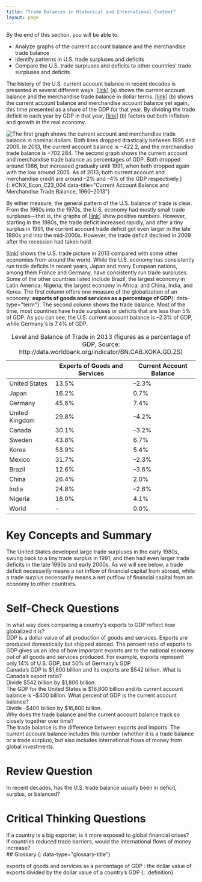```yaml
---
title: "Trade Balances in Historical and International Context"
layout: page
---
```



<div data-type="abstract" markdown="1">
By the end of this section, you will be able to:

* Analyze graphs of the current account balance and the merchandise trade balance
* Identify patterns in U.S. trade surpluses and deficits
* Compare the U.S. trade surpluses and deficits to other countries\' trade surpluses and deficits

</div>

The history of the U.S. current account balance in recent decades is presented in several different ways. [\[link\]](#CNX_Econ_C23_004) (a) shows the current account balance and the merchandise trade balance in dollar terms. [\[link\]](#CNX_Econ_C23_004) (b) shows the current account balance and merchandise account balance yet again, this time presented as a share of the GDP for that year. By dividing the trade deficit in each year by GDP in that year, [\[link\]](#CNX_Econ_C23_004) (b) factors out both inflation and growth in the real economy.

 ![The first graph shows the current account and merchandise trade balance in nominal dollars. Both lines dropped drastically between 1995 and 2005. In 2013, the current account balance is &#x2212;422.2, and the merchandise trade balance is &#x2212;702.284.  The second graph shows the current account and merchandise trade balance as percentages of GDP. Both dropped around 1986, but increased gradually until 1991, when both dropped again with the low around 2005. As of 2013, both current account and merchandise credit are around &#x2013;2% and &#x2013;4% of the GDP respectively.\] ](../resources/CNX_Econv1-2_C23_02.jpg "(a) The current account balance and the merchandise trade balance in billions of dollars from 1960 to 2013. If the lines are above zero dollars, the United States was running a positive trade balance and current account balance. If the lines fall below zero dollars, the United States is running a trade deficit and a deficit in its current account balance. (b) These same items&#x2014;trade balance and current account balance&#x2014;are shown in relationship to the size of the U.S. economy, or GDP, from 1960 to 2012."){: #CNX_Econ_C23_004 data-title="Current Account Balance and Merchandise Trade Balance, 1960&#x2013;2013"}

By either measure, the general pattern of the U.S. balance of trade is clear. From the 1960s into the 1970s, the U.S. economy had mostly small trade surpluses—that is, the graphs of [\[link\]](#CNX_Econ_C23_004) show positive numbers. However, starting in the 1980s, the trade deficit increased rapidly, and after a tiny surplus in 1991, the current account trade deficit got even larger in the late 1990s and into the mid-2000s. However, the trade deficit declined in 2009 after the recession had taken hold.

[\[link\]](#Table_23_04) shows the U.S. trade picture in 2013 compared with some other economies from around the world. While the U.S. economy has consistently run trade deficits in recent years, Japan and many European nations, among them France and Germany, have consistently run trade surpluses. Some of the other countries listed include Brazil, the largest economy in Latin America; Nigeria, the largest economy in Africa; and China, India, and Korea. The first column offers one measure of the globalization of an economy: **exports of goods and services as a percentage of GDP**{: data-type="term"}. The second column shows the trade balance. Most of the time, most countries have trade surpluses or deficits that are less than 5% of GDP. As you can see, the U.S. current account balance is –2.3% of GDP, while Germany\'s is 7.4% of GDP.

<table id="Table_23_04" summary="This table has three columns and thirteen rows. The first row is a header row and it labels the second and third columns, &#x201C;Exports of Goods and Services,&#x201D; and &#x201C;Current Account Balance.&#x201D; Under the first, unlabeled column are the values: United States; Japan; Germany; United Kingdom; Canada; Sweden; Korea; Mexico; Brazil; China; India; Nigeria; and World. Under the &#x201C;Exports of Goods and Services&#x201C; column are the values: 13.5%; 16.2%; 45.6%; 29.8%; 30.1%; 43.8%; 53.9%; 31.7%; 12.6%; 26.4%; 24.8%; 18.0%; and &#x2212;. Under the &#x201C;Current Account Balance&#x201C; column are the values: &#x2212;2.3%; 0.7%; 7.4%; &#x2212;4.2%; &#x2212;3.2%; 6.7%; 5.4%; &#x2212;2.3%; &#x2212;3.6%; 2.0%; &#x2212;2.6%; 4.1%; and 0.0%."><caption><span data-type="title">Level and Balance of Trade in 2013 (figures as a percentage of GDP, Source: http://data.worldbank.org/indicator/BN.CAB.XOKA.GD.ZS)</span></caption><thead>
<tr>
<th />
<th>Exports of Goods and Services</th>
<th>Current Account Balance</th>
</tr>
</thead><tbody>
<tr>
<td>United States</td>
<td>13.5%</td>
<td>–2.3%</td>
</tr>
<tr>
<td>Japan</td>
<td>16.2%</td>
<td>0.7%</td>
</tr>
<tr>
<td>Germany</td>
<td>45.6%</td>
<td>7.4%</td>
</tr>
<tr>
<td>United Kingdom</td>
<td>29.8%</td>
<td>–4.2%</td>
</tr>
<tr>
<td>Canada</td>
<td>30.1%</td>
<td>–3.2%</td>
</tr>
<tr>
<td>Sweden</td>
<td>43.8%</td>
<td>6.7%</td>
</tr>
<tr>
<td>Korea</td>
<td>53.9%</td>
<td>5.4%</td>
</tr>
<tr>
<td>Mexico</td>
<td>31.7%</td>
<td>–2.3%</td>
</tr>
<tr>
<td>Brazil</td>
<td>12.6%</td>
<td>–3.6%</td>
</tr>
<tr>
<td>China</td>
<td>26.4%</td>
<td>2.0%</td>
</tr>
<tr>
<td>India</td>
<td>24.8%</td>
<td>–2.6%</td>
</tr>
<tr>
<td>Nigeria</td>
<td>18.0%</td>
<td>4.1%</td>
</tr>
<tr>
<td>World</td>
<td>-</td>
<td>0.0%</td>
</tr>
</tbody></table>

# Key Concepts and Summary

The United States developed large trade surpluses in the early 1980s, swung back to a tiny trade surplus in 1991, and then had even larger trade deficits in the late 1990s and early 2000s. As we will see below, a trade deficit necessarily means a net inflow of financial capital from abroad, while a trade surplus necessarily means a net outflow of financial capital from an economy to other countries.

# Self-Check Questions

<div data-type="exercise" class="exercise">
<div data-type="problem" class="problem" markdown="1">
In what way does comparing a country’s exports to GDP reflect how globalized it is?

</div>
<div data-type="solution" class="solution" markdown="1">
GDP is a dollar value of all production of goods and services. Exports are produced domestically but shipped abroad. The percent ratio of exports to GDP gives us an idea of how important exports are to the national economy out of all goods and services produced. For example, exports represent only 14% of U.S. GDP, but 50% of Germany’s GDP

</div>
</div>

<div data-type="exercise" class="exercise">
<div data-type="problem" class="problem" markdown="1">
Canada’s GDP is $1,800 billion and its exports are $542 billion. What is Canada’s export ratio?

</div>
<div data-type="solution" class="solution" markdown="1">
Divide $542 billion by $1,800 billion.

</div>
</div>

<div data-type="exercise" class="exercise">
<div data-type="problem" class="problem" markdown="1">
The GDP for the United States is $16,800 billion and its current account balance is –$400 billion. What percent of GDP is the current account balance?

</div>
<div data-type="solution" class="solution" markdown="1">
Divide –$400 billion by $16,800 billion.

</div>
</div>

<div data-type="exercise" class="exercise">
<div data-type="problem" class="problem" markdown="1">
Why does the trade balance and the current account balance track so closely together over time?

</div>
<div data-type="solution" class="solution" markdown="1">
The trade balance is the difference between exports and imports. The current account balance includes this number (whether it is a trade balance or a trade surplus), but also includes international flows of money from global investments.

</div>
</div>

# Review Question

<div data-type="exercise" class="exercise">
<div data-type="problem" class="problem" markdown="1">
In recent decades, has the U.S. trade balance usually been in deficit, surplus, or balanced?

</div>
</div>

# Critical Thinking Questions

<div data-type="exercise" class="exercise">
<div data-type="problem" class="problem" markdown="1">
If a country is a big exporter, is it more exposed to global financial crises?

</div>
</div>

<div data-type="exercise" class="exercise">
<div data-type="problem" class="problem" markdown="1">
If countries reduced trade barriers, would the international flows of money increase?

</div>
</div>

<div data-type="glossary" markdown="1">
## Glossary
{: data-type="glossary-title"}

exports of goods and services as a percentage of GDP
: the dollar value of exports divided by the dollar value of a country’s GDP
{: .definition}

</div>

